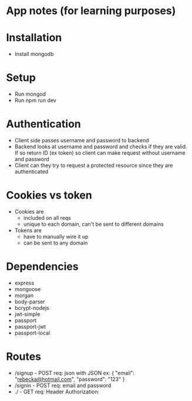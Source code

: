 # App notes (for learning purposes)

# Installation
* Install mongodb

# Setup
* Run mongod
* Run npm run dev

# Authentication
* Client side passes username and password to backend
* Backend looks at username and password and checks if they are valid. If so return ID (ex token) so client can make request without username and password
* Client can they try to request a protected resource since they are authenticated

# Cookies vs token
* Cookies are
  - included on all reqs
  - unique to each domain, can't be sent to different domains
* Tokens are
  - have to manually wire it up
  - can be sent to any domain

# Dependencies
* express
* mongoose
* morgan
* body-parser
* bcrypt-nodejs
* jwt-simple
* passport
* passport-jwt
* passport-local

# Routes
* /signup - POST req:
json with JSON ex:
{
  "email": "rebecka@hotmail.com",
  "password": "123"
}
* /signin - POST req: email and password
* ./ - GET req: Header Authorization: <token>

